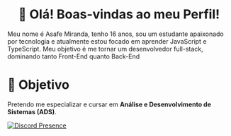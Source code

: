 <h1 align="center">👀 Olá! Boas-vindas ao meu Perfil!</h1>
Meu nome é Asafe Miranda, tenho 16 anos, sou um estudante apaixonado por tecnologia e atualmente estou focado em aprender JavaScript e TypeScript. Meu objetivo é me tornar um desenvolvedor full-stack, dominando tanto Front-End quanto Back-End

# 🚀 Objetivo
Pretendo me especializar e cursar em **Análise e Desenvolvimento de Sistemas (ADS)**.

[![Discord Presence](https://lanyard.cnrad.dev/api/752995589918162995)](https://discord.com/users/752995589918162995)
